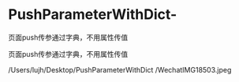 # PushParameterWithDict-
页面push传参通过字典，不用属性传值

页面push传参通过字典，不用属性传值

/Users/lujh/Desktop/PushParameterWithDict /WechatIMG18503.jpeg
